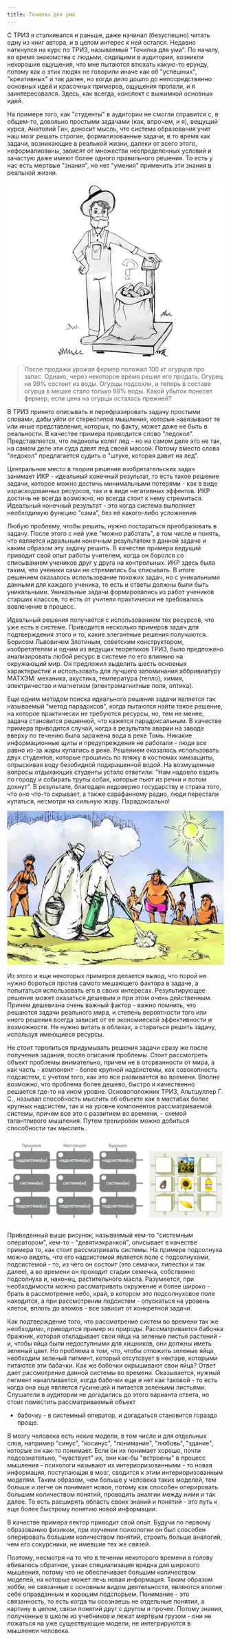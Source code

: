 ```yaml
---
title: Точилка для ума
---
```


С ТРИЗ я сталкивался и раньше, даже начинал (безуспешно) читать одну из книг
автора, и в целом интерес к ней остался. Недавно наткнулся на курс по ТРИЗ,
называемый "Точилка для ума". По началу, во время знакомства с людьми, сидящими
в аудитории, возникли нехорошие ощущения, что мне пытаются втюхать какую-то
ерунду, потому как о этих людях не говорили иначе как об "успешных",
"креативных" и так далее, но когда дело дошло до непосредственно основных идей
и красочных примеров, ощущения пропали, и я заинтересовался. Здесь, как всегда,
конспект с выжимкой основных идей.

На примере того, как "студенты" в аудитории не смогли справится с, в общем-то,
довольно простыми задачами (как, впрочем, и я), вещущий курса, Анатолий Гин, доносит мысль, что
система образования учит наш мозг решать строгие, формализованные задачи, в то
время как задачи, возникающие в реальной жизни, далеки от всего этого,
неформалиованы, зависят от множества неопределенных условий
и зачастую даже имеют более одного правильного решения. То есть у нас есть
мертвые "знания", но нет "умения" применить эти знания в реальной жизни.

![](/images/triz-course/1.jpg)

> После продажи урожая фермер положил 100 кг огурцов про запас. Однако, через
> некоторое время решил его продать. Огурец на 99% состоит из воды. Огурцы
> подсохли, и теперь в составе огурца в мешке стало только 98% воды. Какой
> убыток понесет фермер, если цена на огурцы осталась прежней?

В ТРИЗ принято описывать и перефразировать задачу простыми словами, дабы уйти
от стереотипов мышления, которые навязывают те или иные представления, которых,
по факту, может даже не быть в реальности. В качестве примера приводится слово
"ледокол". Представляется, что ледоколы колят лед - но на самом деле это не
так, на самом деле эти суда давят лед своей массой. Потому вместо слова
"ледокол" предлагается судить о "штуке, которая давит на лед".

Центральное место в теории решения изобретательских задач занимает ИКР -
идеальный конечный результат, то есть такое решение задачи, которое можно
достичь минимальными потерями - как в виде израсходованных ресурсов, так и в
виде негативных эффектов. ИКР достичь не всегда возможно, но всегда стоит к
нему стремиться. Идеальный конечный результат - это когда система выполняет
необходимую функцию "сама", без её какого-либо усложнения.

Любую проблему, чтобы решить, нужно постараться преобразовать в задачу. После
этого с ней уже "можно работать", в том числе и понять, что является идеальным
конечным результатом в данной задаче и каким образом эту задачу решить. В
качестве примера ведущий приводит свой опыт работы учителем, когда он боролся
со списыванием учеников друг у друга на контрольных. ИКР здесь была таким, что
ученики сами не стремились бы списывать. В итоге решением оказалось
использование похожих задач, но с уникальными данными для каждого ученика, то
есть и ответы должны были быть уникальными. Уникальные задачи формировались из
работ учеников старших классов, то есть от учителя практически не требовалось
вовлечение в процесс.

Идеальный решения получается с использованием тех ресурсов, что уже
есть в системе. Приводится несколько примеров задач для подтверждения этого и
то, какие элегантные решения получаются. Борисом Львовичем Злотиным, советским
конструктором, изобретателем и одним из ведущих теоретиков ТРИЗ, было
предложено анализировать любой ресурс в системе по его влиянию на окружающий
мир. Он предложил выделить шесть основных характеристик и использовать для
лучшего запоминания аббривиатуру МАТХЭМ: механика, акустика, температура
(тепло), химия, электричество и магнетизм (электромагнитные поля, оптика).

Еще одним методом поиска идеального решения задачи является так называемый "метод
парадоксов", когда пытаются найти такое решение, на которое практически не
требуются ресурсы, но, тем не менее, задача становится решенной, что кажется
парадоксальным. В качестве примера приводится случай, когда в результате аварии
на заводе вверху по течению была заражена вода в реке Томь. Никакие
информационные щиты и предупреждения не работали - люди все равно из-за жары
купались в реке. Решением оказалось использовать двух студентов, которые
прошлись по пляжу в костюмах химзащиты, опрыскивая воду безобидной подкрашенной
водой. На возмущенные вопросы отдыхающих студенты устало ответили: "Нам надоело
ездить по городу и собирать трупы собак, которые пьют из речки и потом дохнут".
В результате, благодаря недоверию государству и страха того, что оно что-то
скрывает, а также сарафанному радио, люди перестали купаться, несмотря на
сильную жару. Парадоксально!

![](/images/triz-course/2.jpg)

Из этого и еще некоторых примеров делается вывод, что порой не нужно бороться
против самого мешающего фактора в задаче, а попытаться использовать его в своих
интересах. Результирующее решение может оказаться дешевым и при этом очень
действенным.  Причем дешевизна очень важный фактор - важно помнить,
что решаются задачи реального мира, и степень вероятности того или иного
решения всегда зависит от ее экономиеской эффективности и возможности. Не нужно
витать в облаках, а стараться решить задачу, используя имеющиеся ресурсы.

Не стоит торопиться придумывать решения задачи сразу же после получения
задания, после описания проблемы. Стоит рассмотреть объект проблемы
внимательно, причем не в оторванности от мира, а как часть - компонент - более
крупной надсистемы, как совокопность подсистем, с учетом того, как это все
развивается во времени. Вполне возможно, что проблема более дешево, быстро и
качественно решается где-то на ином уровне. Основоположник ТРИЗ, Альтшуллер Г.
С., называл способность мыслить об объекте как в мастабах более крупных надсистем,
так и на уровне компонентов рассматриваемой системы, причем все это с развитием
во времени, - схемой талантливого мышления. Путем тренировок можно добиться
способности так мыслить.

![](/images/triz-course/3.jpg)

Приведенный выше рисунок, называемый кем-то "системным оператором", кем-то -
"девятиэкранкой", описывает в качестве примера то, как стоит рассматривать
системы. На примере подсолнуха можно видеть, что его надсистемой является поле
с подсолнухами, подсистемой - то, из чего он состоит (это семачки, липестки и
так далее), а во времени он проходит стадии семечка, собственно подсолнуха и,
наконец, растительного масла. Разумеется, при необходимости можно рассматривать
окружение и более широко - брать в рассмотрение небо, край, в котором это
подсолнуховое поле находится, а при рассмотрении подсистем - опускаться на
уровень клеток, вплоть до атомов - все зависит от конкретной задачи.

Как подтверждение того, что рассмотрение систем во времени так же необходимо,
приводится пример из природы. Рассматривается бабочка бражник, которая
откладывает свои яйца на зеленые листья растений - и, чтобы яйца были
недоступными для хищников, они должны иметь зеленый цвет. Но проблема в том,
что, чтобы отложить зеленые яйца, необходим зеленый пигмент, который отсутсвует
в нектаре, которыми питаются эти бабачки. Как же бабочки окрышивают свои яйца?
Ответ дает рассмотрение данной системы во времени. Оказывается, нужный пегмент
накапливается, когда бабочки еще и нет как таковой - то есть когда она еще
является гусинецей и питается зелеными листьями. Слушатели в аудитории не
догадались до этого варианта ответа, но стоит поместить рассматриваемый объект
- бабочку - в системный оператор, и догадаться становится гораздо проще.

В мозгу человека есть некие модели, в том числе и для отдельных слов, например
"синус", "косинус", "понимание", "любовь", "здание", которые он как-то
понимает. Если он их понимает хорошо, почти подсознательно, "чувствует" их, они
как-бы "встроены" в процесс мышления - психологи называют их интериоризованными -
то новая информация, поступающая в мозг, сводится к этим интериоризованным
моделям. Таким образом, чем больше у человека таких моделей, тем больше и легче
он понимает новое, потому как способен оперировать большим количеством понятий,
проводить аналгии между ними и так далее. То есть расширять область своих
знаний и понятий - это путь к еще более быстрому понятию новой информации.

В качестве примера лектор приводит свой опыт. Будучи по первому образованию
физиком, при изучении психологии он был способен оперировать большим
количеством понятий, строить больше аналогий, чем его сокурсники, не имевшие
тех же связей.

Поэтому, несмотря на то что в течении некоторого времени в голову вбивалось
обратное, узкая специализация вредна для широкого мышления, потому что не
обеспечивает большим количеством моделей, на которые может лечь новая
информация. Таким образом хобби, не связанные с основным видом деятельности,
являются вполне себе оправданным и хорошим подспорьем. Понимание - это
связанность, то есть когда ты осознаешь не отдельные понятия, а картину в
целом, связи понятий друг с другом и прочее. Потому знания, полученные в школе
из учебников и лежат мертвым грузом - они не ложаться на уже существующие
модели, не интегрируются в мышленеи человека.
